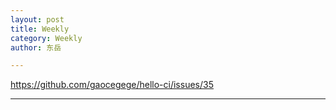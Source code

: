 ```yaml
---
layout: post
title: Weekly
category: Weekly
author: 东岳

---
```


https://github.com/gaocegege/hello-ci/issues/35

***

